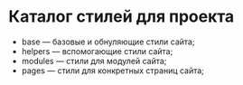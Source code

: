 # Каталог стилей для проекта

- base — базовые и обнуляющие стили сайта;
- helpers — вспомогающие стили сайта;
- modules — стили для модулей сайта;
- pages — стили для конкретных страниц сайта;